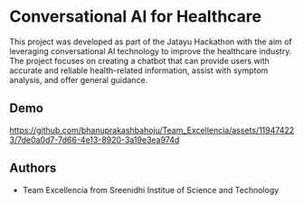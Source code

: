 # Conversational AI for Healthcare

This project was developed as part of the Jatayu Hackathon with the aim of leveraging conversational AI technology to improve the healthcare industry. The project focuses on creating a chatbot that can provide users with accurate and reliable health-related information, assist with symptom analysis, and offer general guidance.

## Demo

https://github.com/bhanuprakashbahoju/Team_Excellencia/assets/119474223/7de0a0d7-7d66-4e13-8920-3a19e3ea974d

## Authors

- Team Excellencia from Sreenidhi Institue of Science and Technology
